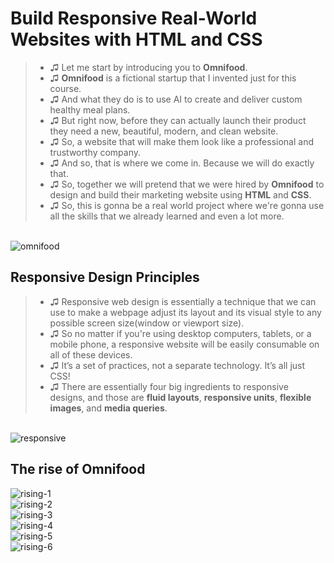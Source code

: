 # Build Responsive Real-World Websites with HTML and CSS

> - ♫ Let me start by introducing you to **Omnifood**.
> - ♫ **Omnifood** is a fictional startup that I invented just for this course.
> - ♫ And what they do is to use AI to create and deliver custom healthy meal plans.
> - ♫ But right now, before they can actually launch their product they need a new, beautiful, modern, and clean website.
> - ♫ So, a website that will make them look like a professional and trustworthy company.
> - ♫ And so, that is where we come in. Because we will do exactly that.
> - ♫ So, together we will pretend that we were hired by **Omnifood** to design and build their marketing website using **HTML** and **CSS**.
> - ♫ So, this is gonna be a real world project where we're gonna use all the skills that we already learned and even a lot more.

</br>

<img src="https://github.com/enesozmus/ResponsiveRealWorldWebsite/blob/master/img/omnifood.png" alt="omnifood">

## Responsive Design Principles

> - ♫ Responsive web design is essentially a technique that we can use to make a webpage adjust its layout and its visual style to any possible screen size(window or viewport size).
> - ♫ So no matter if you're using desktop computers, tablets, or a mobile phone, a responsive website will be easily consumable on all of these devices.
> - ♫ It’s a set of practices, not a separate technology. It’s all just CSS!
> - ♫ There are essentially four big ingredients to responsive designs, and those are **fluid layouts**, **responsive units**, **flexible images**, and **media queries**.

</br>

<img src="https://github.com/enesozmus/ResponsiveRealWorldWebsite/blob/master/img/responsive.png" alt="responsive">

## The rise of Omnifood

<img src="https://github.com/enesozmus/ResponsiveRealWorldWebsite/blob/master/img/rising/rising-1.png" alt="rising-1">
</br>
<img src="https://github.com/enesozmus/ResponsiveRealWorldWebsite/blob/master/img/rising/rising-2.png" alt="rising-2">
</br>
<img src="https://github.com/enesozmus/ResponsiveRealWorldWebsite/blob/master/img/rising/rising-3.png" alt="rising-3">
</br>
<img src="https://github.com/enesozmus/ResponsiveRealWorldWebsite/blob/master/img/rising/rising-4.png" alt="rising-4">
</br>
<img src="https://github.com/enesozmus/ResponsiveRealWorldWebsite/blob/master/img/rising/rising-5.png" alt="rising-5">
</br>
<img src="https://github.com/enesozmus/ResponsiveRealWorldWebsite/blob/master/img/rising/rising-6.png" alt="rising-6">
